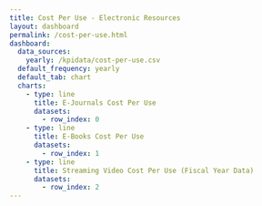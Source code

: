 ```yaml
---
title: Cost Per Use - Electronic Resources
layout: dashboard
permalink: /cost-per-use.html
dashboard:
  data_sources:
    yearly: /kpidata/cost-per-use.csv
  default_frequency: yearly
  default_tab: chart
  charts:
    - type: line
      title: E-Journals Cost Per Use
      datasets:
        - row_index: 0
    - type: line
      title: E-Books Cost Per Use
      datasets:
        - row_index: 1
    - type: line
      title: Streaming Video Cost Per Use (Fiscal Year Data)
      datasets:
        - row_index: 2
---
```

